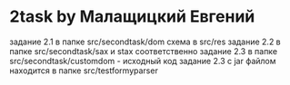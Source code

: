# 2task by Малащицкий Евгений
задание 2.1 в папке src/secondtask/dom схема в src/res
задание 2.2 в папке src/secondtask/sax и stax соответственно
задание 2.3 в папке src/secondtask/customdom - исходный код
задание 2.3 с jar файлом находится в папке src/testformyparser
